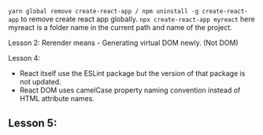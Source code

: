 `yarn global remove create-react-app / npm uninstall -g create-react-app` to remove create react app globally.
`npx create-react-app myreact` here myreact is a folder name in the current path and name of the project.

Lesson 2:
Rerender means - Generating virtual DOM newly. (Not DOM)

Lesson 4:

- React itself use the ESLint package but the version of that package is not updated.
- React DOM uses camelCase property naming convention instead of HTML attribute names.

Lesson 5:
- 
